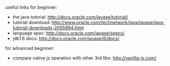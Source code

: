 useful links for beginner:

- the java tutorial: http://docs.oracle.com/javase/tutorial/
- tutorial download: http://www.oracle.com/technetwork/java/javase/java-tutorial-downloads-2005894.html
- language spec: http://docs.oracle.com/javase/specs/
- jdk1.6 docs: http://docs.oracle.com/javase/6/docs/

for advanced beginner:

- compare native js operation with other 3rd libs: http://vanilla-js.com/
